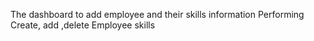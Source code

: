 The dashboard to add employee and their skills information
Performing Create, add ,delete Employee skills 
